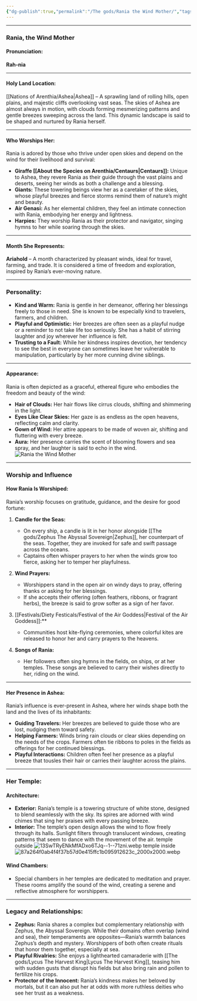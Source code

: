 ```yaml
---
{"dg-publish":true,"permalink":"/The gods/Rania the Wind Mother/","tags":["Diety","Air","Life"]}
---
```



---

### **Rania, the Wind Mother**

#### **Pronunciation:**

**Rah-nia**

---

#### **Holy Land Location:**

[[Nations of Arenthia/Ashea\|Ashea]] – A sprawling land of rolling hills, open plains, and majestic cliffs overlooking vast seas. The skies of Ashea are almost always in motion, with clouds forming mesmerizing patterns and gentle breezes sweeping across the land. This dynamic landscape is said to be shaped and nurtured by Rania herself.

---

#### **Who Worships Her:**

Rania is adored by those who thrive under open skies and depend on the wind for their livelihood and survival:

- **Giraffe [[About the Species on Arenthia/Centaurs\|Centaurs]]:** Unique to Ashea, they revere Rania as their guide through the vast plains and deserts, seeing her winds as both a challenge and a blessing.
- **Giants:** These towering beings view her as a caretaker of the skies, whose playful breezes and fierce storms remind them of nature’s might and beauty.
- **Air Genasi:** As her elemental children, they feel an intimate connection with Rania, embodying her energy and lightness.
- **Harpies:** They worship Rania as their protector and navigator, singing hymns to her while soaring through the skies.

---

#### **Month She Represents:**

**Ariahold** – A month characterized by pleasant winds, ideal for travel, farming, and trade. It is considered a time of freedom and exploration, inspired by Rania’s ever-moving nature.

---

### **Personality:**

- **Kind and Warm:** Rania is gentle in her demeanor, offering her blessings freely to those in need. She is known to be especially kind to travelers, farmers, and children.
- **Playful and Optimistic:** Her breezes are often seen as a playful nudge or a reminder to not take life too seriously. She has a habit of stirring laughter and joy wherever her influence is felt.
- **Trusting to a Fault:** While her kindness inspires devotion, her tendency to see the best in everyone can sometimes leave her vulnerable to manipulation, particularly by her more cunning divine siblings.

---

#### **Appearance:**

Rania is often depicted as a graceful, ethereal figure who embodies the freedom and beauty of the wind:

- **Hair of Clouds:** Her hair flows like cirrus clouds, shifting and shimmering in the light.
- **Eyes Like Clear Skies:** Her gaze is as endless as the open heavens, reflecting calm and clarity.
- **Gown of Wind:** Her attire appears to be made of woven air, shifting and fluttering with every breeze.
- **Aura:** Her presence carries the scent of blooming flowers and sea spray, and her laughter is said to echo in the wind.
![Rania the Wind Mother](https://hiddensignificance.com/wp-content/uploads/2024/08/spiritual-meaning-of-wearing-white-clothes-1.webp)
---

### **Worship and Influence**

#### **How Rania Is Worshiped:**

Rania’s worship focuses on gratitude, guidance, and the desire for good fortune:

1. **Candle for the Seas:**
    
    - On every ship, a candle is lit in her honor alongside [[The gods/Zephus The Abyssal Sovereign\|Zephus]], her counterpart of the seas. Together, they are invoked for safe and swift passage across the oceans.
    - Captains often whisper prayers to her when the winds grow too fierce, asking her to temper her playfulness.
2. **Wind Prayers:**
    
    - Worshippers stand in the open air on windy days to pray, offering thanks or asking for her blessings.
    - If she accepts their offering (often feathers, ribbons, or fragrant herbs), the breeze is said to grow softer as a sign of her favor.
3. [[Festivals/Diety Festicals/Festival of the Air Goddess\|Festival of the Air Goddess]]:**
    - Communities host kite-flying ceremonies, where colorful kites are released to honor her and carry prayers to the heavens.
4. **Songs of Rania:**
    
    - Her followers often sing hymns in the fields, on ships, or at her temples. These songs are believed to carry their wishes directly to her, riding on the wind.

---

#### **Her Presence in Ashea:**

Rania’s influence is ever-present in Ashea, where her winds shape both the land and the lives of its inhabitants:

- **Guiding Travelers:** Her breezes are believed to guide those who are lost, nudging them toward safety.
- **Helping Farmers:** Winds bring rain clouds or clear skies depending on the needs of the crops. Farmers often tie ribbons to poles in the fields as offerings for her continued blessings.
- **Playful Interactions:** Children often feel her presence as a playful breeze that tousles their hair or carries their laughter across the plains.

---

### **Her Temple:**

#### **Architecture:**

- **Exterior:** Rania’s temple is a towering structure of white stone, designed to blend seamlessly with the sky. Its spires are adorned with wind chimes that sing her praises with every passing breeze.
- **Interior:** The temple’s open design allows the wind to flow freely through its halls. Sunlight filters through translucent windows, creating patterns that seem to dance with the movement of the air.
 temple outside
 ![13SwTRyENkMfADxo6TJq--1--71zni.webp](/img/user/z%20Images/13SwTRyENkMfADxo6TJq--1--71zni.webp)
temple inside
![87a264f0ab4f4f37b57d0e415ffc1b095912623c_2000x2000.webp](/img/user/z%20Images/87a264f0ab4f4f37b57d0e415ffc1b095912623c_2000x2000.webp)
#### **Wind Chambers:**

- Special chambers in her temples are dedicated to meditation and prayer. These rooms amplify the sound of the wind, creating a serene and reflective atmosphere for worshippers.

---

### **Legacy and Relationships:**

- **Zephus:** Rania shares a complex but complementary relationship with Zephus, the Abyssal Sovereign. While their domains often overlap (wind and sea), their temperaments are opposites—Rania’s warmth balances Zephus’s depth and mystery. Worshippers of both often create rituals that honor them together, especially at sea.
- **Playful Rivalries:** She enjoys a lighthearted camaraderie with [[The gods/Lycus The Harvest King\|Lycus The Harvest King]], teasing him with sudden gusts that disrupt his fields but also bring rain and pollen to fertilize his crops.
- **Protector of the Innocent:** Rania’s kindness makes her beloved by mortals, but it can also put her at odds with more ruthless deities who see her trust as a weakness.
